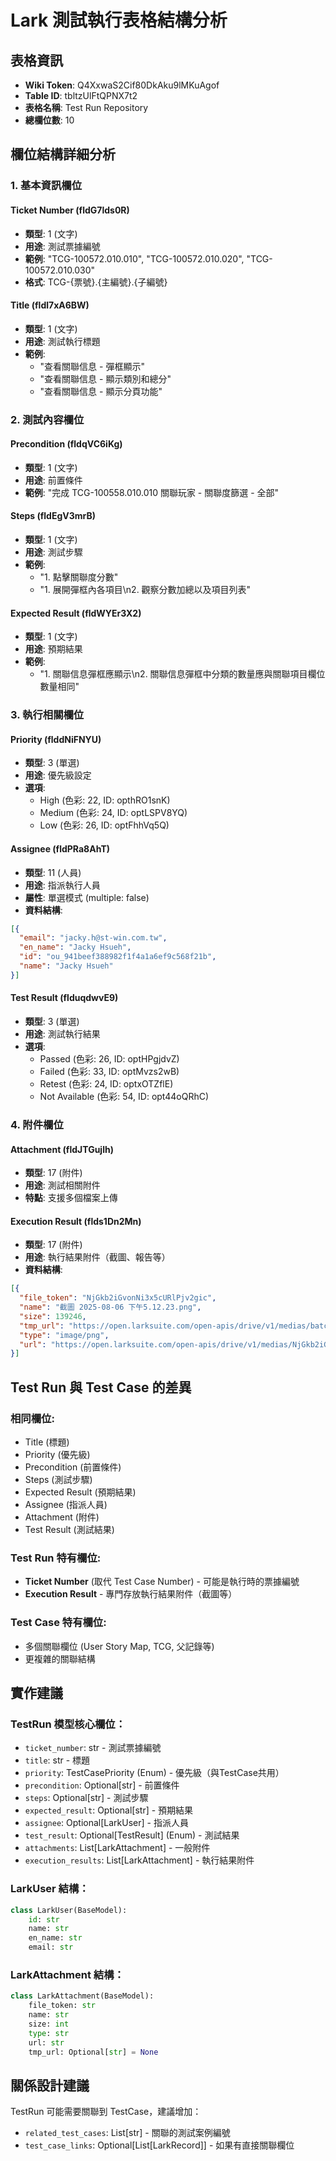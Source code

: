 # Lark 測試執行表格結構分析

## 表格資訊
- **Wiki Token**: Q4XxwaS2Cif80DkAku9lMKuAgof
- **Table ID**: tbltzUlFtQPNX7t2
- **表格名稱**: Test Run Repository
- **總欄位數**: 10

## 欄位結構詳細分析

### 1. 基本資訊欄位

#### Ticket Number (fldG7lds0R)
- **類型**: 1 (文字)
- **用途**: 測試票據編號
- **範例**: "TCG-100572.010.010", "TCG-100572.010.020", "TCG-100572.010.030"
- **格式**: TCG-{票號}.{主編號}.{子編號}

#### Title (fldl7xA6BW)
- **類型**: 1 (文字)
- **用途**: 測試執行標題
- **範例**: 
  - "查看關聯信息 - 彈框顯示"
  - "查看關聯信息 - 顯示類別和總分"
  - "查看關聯信息 - 顯示分頁功能"

### 2. 測試內容欄位

#### Precondition (fldqVC6iKg)
- **類型**: 1 (文字)
- **用途**: 前置條件
- **範例**: "完成 TCG-100558.010.010 關聯玩家 - 關聯度篩選 - 全部"

#### Steps (fldEgV3mrB)
- **類型**: 1 (文字)
- **用途**: 測試步驟
- **範例**: 
  - "1. 點擊關聯度分數"
  - "1. 展開彈框內各項目\n2. 觀察分數加總以及項目列表"

#### Expected Result (fldWYEr3X2)
- **類型**: 1 (文字)
- **用途**: 預期結果
- **範例**: 
  - "1. 關聯信息彈框應顯示\n2. 關聯信息彈框中分類的數量應與關聯項目欄位數量相同"

### 3. 執行相關欄位

#### Priority (flddNiFNYU)
- **類型**: 3 (單選)
- **用途**: 優先級設定
- **選項**:
  - High (色彩: 22, ID: opthRO1snK)
  - Medium (色彩: 24, ID: optLSPV8YQ)
  - Low (色彩: 26, ID: optFhhVq5Q)

#### Assignee (fldPRa8AhT)
- **類型**: 11 (人員)
- **用途**: 指派執行人員
- **屬性**: 單選模式 (multiple: false)
- **資料結構**:
```json
[{
  "email": "jacky.h@st-win.com.tw",
  "en_name": "Jacky Hsueh", 
  "id": "ou_941beef388982f1f4a1a6ef9c568f21b",
  "name": "Jacky Hsueh"
}]
```

#### Test Result (flduqdwvE9)
- **類型**: 3 (單選)
- **用途**: 測試執行結果
- **選項**:
  - Passed (色彩: 26, ID: optHPgjdvZ)
  - Failed (色彩: 33, ID: optMvzs2wB)
  - Retest (色彩: 24, ID: optxOTZflE)
  - Not Available (色彩: 54, ID: opt44oQRhC)

### 4. 附件欄位

#### Attachment (fldJTGujlh)
- **類型**: 17 (附件)
- **用途**: 測試相關附件
- **特點**: 支援多個檔案上傳

#### Execution Result (flds1Dn2Mn)
- **類型**: 17 (附件)
- **用途**: 執行結果附件（截圖、報告等）
- **資料結構**:
```json
[{
  "file_token": "NjGkb2iGvonNi3x5cURlPjv2gic",
  "name": "截圖 2025-08-06 下午5.12.23.png",
  "size": 139246,
  "tmp_url": "https://open.larksuite.com/open-apis/drive/v1/medias/batch_get_tmp_download_url?file_tokens=NjGkb2iGvonNi3x5cURlPjv2gic",
  "type": "image/png",
  "url": "https://open.larksuite.com/open-apis/drive/v1/medias/NjGkb2iGvonNi3x5cURlPjv2gic/download"
}]
```

## Test Run 與 Test Case 的差異

### 相同欄位:
- Title (標題)
- Priority (優先級) 
- Precondition (前置條件)
- Steps (測試步驟)
- Expected Result (預期結果)
- Assignee (指派人員)
- Attachment (附件)
- Test Result (測試結果)

### Test Run 特有欄位:
- **Ticket Number** (取代 Test Case Number) - 可能是執行時的票據編號
- **Execution Result** - 專門存放執行結果附件（截圖等）

### Test Case 特有欄位:
- 多個關聯欄位 (User Story Map, TCG, 父記錄等)
- 更複雜的關聯結構

## 實作建議

### TestRun 模型核心欄位：
- `ticket_number`: str - 測試票據編號
- `title`: str - 標題
- `priority`: TestCasePriority (Enum) - 優先級（與TestCase共用）
- `precondition`: Optional[str] - 前置條件
- `steps`: Optional[str] - 測試步驟
- `expected_result`: Optional[str] - 預期結果
- `assignee`: Optional[LarkUser] - 指派人員
- `test_result`: Optional[TestResult] (Enum) - 測試結果
- `attachments`: List[LarkAttachment] - 一般附件
- `execution_results`: List[LarkAttachment] - 執行結果附件

### LarkUser 結構：
```python
class LarkUser(BaseModel):
    id: str
    name: str
    en_name: str
    email: str
```

### LarkAttachment 結構：
```python
class LarkAttachment(BaseModel):
    file_token: str
    name: str
    size: int
    type: str
    url: str
    tmp_url: Optional[str] = None
```

## 關係設計建議

TestRun 可能需要關聯到 TestCase，建議增加：
- `related_test_cases`: List[str] - 關聯的測試案例編號
- `test_case_links`: Optional[List[LarkRecord]] - 如果有直接關聯欄位
